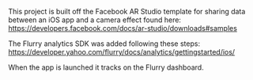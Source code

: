 This project is built off the Facebook AR Studio template for sharing data between an iOS app and a camera effect found here:
https://developers.facebook.com/docs/ar-studio/downloads#samples 

The Flurry analytics SDK was added following these steps:
https://developer.yahoo.com/flurry/docs/analytics/gettingstarted/ios/

When the app is launched it tracks on the Flurry dashboard.
